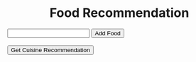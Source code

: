 <html>

<head>
  <style>
    #ship-animation {
      font-family: monospace;
      font-size: 20px;
    }
    .container {
  max-width: 800px;
  margin: 0 auto;
  padding: 20px;
}
h1 {
  text-align: center;
}

  </style>
</head>

<body>
  <h1>Food Recommendation</h1>
  <ul id="food-list"></ul>
  <input type="text" id="food-input">
  <button onclick="addFood()" id="add-button" class="button">Add Food</button>
  <br><br>
  <button class="button" onclick="getCuisineRecommendation()">Get Cuisine Recommendation</button>
  <p id="completion-output"></p>
  <pre id="ship-animation"></pre>

  <script>

    function sleep(ms) {
      return new Promise(resolve => setTimeout(resolve, ms));
    }

    function getCuisineRecommendation() {
      const foods = Array.from(document.querySelectorAll('#food-list li')).map(li => li.textContent.trim());

      if (foods.length > 0) {
        fetch("https://ated.duckdns.org/ai", {
            method: "POST",
            headers: {
                "Content-Type": "application/json"
            },
            body: JSON.stringify({
                foods: foods
            })
        })
        .then(function(response) {
            return response.json();
        })
        .then(function(data) {
            var completionOutput = document.getElementById("completion-output");
            completionOutput.innerText = data.completion;
        })
        .catch(function(error) {
            console.error(error);
        });
      }
    }

    function addFood() {
      var foodInput = document.getElementById('food-input');
      var food = foodInput.value.trim();
      if (food !== '') {
          var foodList = document.getElementById('food-list');
          var foodItem = document.createElement('li');
          foodItem.textContent = food;
          foodList.appendChild(foodItem);
          foodInput.value = '';
      }
    }
  </script>
</body>

</html>
